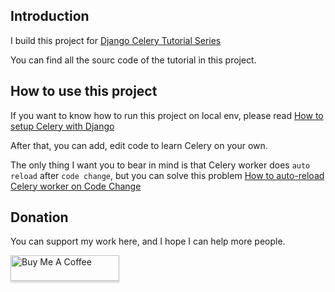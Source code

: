 ## Introduction

I build this project for [Django Celery Tutorial Series](https://www.accordbox.com/blog/django-celery-tutorial-series/)

You can find all the sourc code of the tutorial in this project.

## How to use this project

If you want to know how to run this project on local env, please read [How to setup Celery with Django](https://www.accordbox.com/blog/how-to-setup-celery-django/)

After that, you can add, edit code to learn Celery on your own.

The only thing I want you to bear in mind is that Celery worker does `auto reload` after `code change`, but you can solve this problem [How to auto-reload Celery worker on Code Change](https://www.accordbox.com/blog/how-auto-reload-celery-worker-code-change/)

## Donation

You can support my work here, and I hope I can help more people.

<a href="https://www.buymeacoffee.com/0JqEZkHre" target="_blank"><img src="https://www.buymeacoffee.com/assets/img/custom_images/orange_img.png" alt="Buy Me A Coffee" style="height: 41px !important;width: 174px !important;box-shadow: 0px 3px 2px 0px rgba(190, 190, 190, 0.5) !important;-webkit-box-shadow: 0px 3px 2px 0px rgba(190, 190, 190, 0.5) !important;" ></a>

